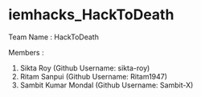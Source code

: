 # iemhacks_HackToDeath
Team Name : HackToDeath

Members :

1. Sikta Roy (Github Username: sikta-roy)
2. Ritam Sanpui (Github Username: Ritam1947)
3. Sambit Kumar Mondal (Github Username: Sambit-X)

